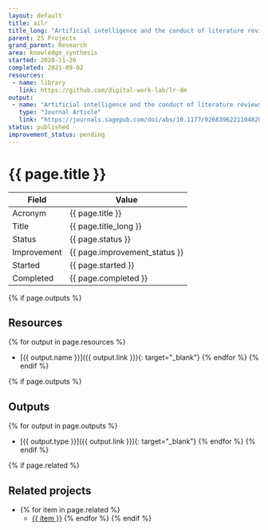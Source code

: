 ```yaml
---
layout: default
title: ailr
title_long: "Artificial intelligence and the conduct of literature reviews"
parent: 25 Projects
grand_parent: Research
area: knowledge_synthesis
started: 2020-11-26
completed: 2021-09-02
resources:
 - name: library
   link: https://github.com/digital-work-lab/lr-dm
output:
 - name: "Artificial intelligence and the conduct of literature reviews"
   type: "Journal Article"
   link: "https://journals.sagepub.com/doi/abs/10.1177/02683962211048201"
status: published
improvement_status: pending
---
```


# {{ page.title }}

Field               | Value
------------------- | ----------------------------------
Acronym             | {{ page.title }}
Title               | {{ page.title_long }}
Status              | {{ page.status }}
Improvement         | {{ page.improvement_status }}
Started             | {{ page.started }}
Completed           | {{ page.completed }}

{% if page.outputs %}
## Resources

  {% for output in page.resources %}
  - [{{ output.name }}]({{ output.link }}){: target="_blank"}
  {% endfor %}
{% endif %}

{% if page.outputs %}
## Outputs

  {% for output in page.outputs %}
  - [{{ output.type }}]({{ output.link }}){: target="_blank"}
  {% endfor %}
{% endif %}

{% if page.related %}
## Related projects 

- {% for item in page.related %}
  - <a href="{{ item }}">{{ item }}</a>
{% endfor %}
{% endif %}
